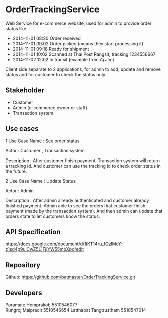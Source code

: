 OrderTrackingService
======================

Web Service for e-commerce website, used for admin to provide order status like:

* 2014-11-01 08:20 Order received
* 2014-11-01 09:02 Order picked (means they start processing it)
* 2014-11-01 09:18 Ready for shipment
* 2014-11-01 10:02 Scanned at Thai Post Rangsit, tracking 1234556667
* 2014-11-02 12:02 In transit
(example from Aj.Jim)

Client side separate to 2 applications, for admin to add, update and remove status
and for customer to check the status only.


Stakeholder
---
* Customer
* Admin (e-commerce owner or staff)
* Transaction system

Use cases
---
1 Use Case Name : See order status

Actor : Customer , Transaction system

Description : After customer finish payment. Transaction system will return a tracking id. And customer can use the tracking id to check order status in the future.
 

2 Use Case Name : Update Status

Actor : Admin

Description : After admin already authenticated and customer already finished payment. Admin able to see the orders that customer finish payment (made by the transaction system). And then admin can update that orders state to let customers know the status.



API Specification
---
https://docs.google.com/document/d/1iKT14ru_fQzlMcY-z1sd4p9uiCwZ5L1FjiYW55mbXpo/edit

Repository
---
Github: https://github.com/batmaster/OrderTrackingService.git


Developers
---
Poramate Homprakob 5510546077<br>
Rungroj Maipradit 5510546654
Latthapat Tangtrustham 5510547014
